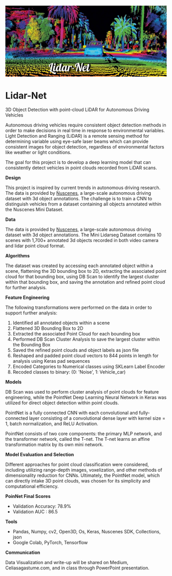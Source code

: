 ![Banner](https://github.com/CeliaSagas/Lidar-Net/blob/394ca201bff3ef4ecdc1b805da835338b488298e/img/Lidar-Net.jpeg)




# Lidar-Net
3D Object Detection with point-cloud LiDAR for Autonomous Driving Vehicles


Autonomous driving vehicles require consistent object detection methods in order to make decisions in real time in response to environmental variables. Light Detection and Ranging (LiDAR) is a remote sensing method for determining variable using eye-safe laser beams which can provide consistent images for object detection, regardless of environmental factors like weather or light conditions.

The goal for this project is to develop a deep learning model that can consistently detect vehicles in point clouds recorded from LiDAR scans.

**Design**

This project is inspired by current trends in autonomous driving research. The data is provided by [Nuscenes](https://www.nuscenes.org), a large-scale autonomous driving dataset with 3d object annotations. The challenge is to train a CNN to distinguish vehicles from a dataset containing all objects annotated within the Nuscenes Mini Dataset.


**Data**

The data is provided by [Nuscenes](https://www.nuscenes.org), a large-scale autonomous driving dataset with 3d object annotations. The Mini Lidarseg Dataset contains 10 scenes with 1,700+ annotated 3d objects recorded in both video camera and lidar point cloud format.

**Algorithms**

The dataset was created by accessing each annotated object within a scene, flattening the 3D bounding box to 2D, extracting the associated point cloud for that bounding box, using DB Scan to identify the largest cluster within that bounding box, and saving the annotation and refined point cloud for further analysis.

**Feature Engineering**

The following transformations were performed on the data in order to support further analysis:

  1.	Identified all annotated objects within a scene
  2.	Flattened 3D Bounding Box to 2D
  3.	Extracted the associated Point Cloud for each bounding box
  4.	Performed DB Scan Cluster Analysis to save the largest cluster within the Bounding Box
  5. Saved the refined point clouds and object labels as json file
  6. Reshaped and padded point cloud vectors to 844 points in length for analysis using Keras pad sequences
  7. Encoded Categories to Numerical classes using SKLearn Label Encoder
  8. Recoded classes to binary: (0: 'Noise', 1: Vehicle_car)



**Models**

DB Scan was used to perform cluster analysis of point clouds for feature engineering, while the PointNet Deep Learning Neural Network in Keras was utilized for direct object detection within point clouds.

PointNet is a fully connected CNN with each convolutional and fully-connected layer consisting of a convolutional dense layer with kernel size = 1, batch normalization, and ReLU Activation.

PointNet consists of two core components: the primary MLP network, and the transformer network, called the T-net. The T-net learns an affine transformation matrix by its own mini network.

**Model Evaluation and Selection**

Different approaches for point cloud classification were considered, including utilizing range-depth images, voxelization, and other methods of dimensionality reduction for CNNs. Ultimately, the PointNet model, which can directly intake 3D point clouds, was chosen for its simplicity and computational efficiency.

**PoinNet Final Scores**

  -	Validation Accuracy: 78.9%
  -	Validation AUC : 86.5



**Tools**

  -	Pandas, Numpy, cv2, Open3D, Os, Keras, Nuscenes SDK, Collections, json
  -	Google Colab, PyTorch, Tensorflow


**Communication**

Data Visualization and write-up will be shared on Medium, Celiasagastume.com, and in class through PowerPoint presentation.
